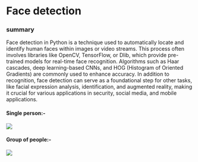 <h1>
  Face detection
</h1>
<h3>
  summary 
</h3>
<p>
  Face detection in Python is a technique used to automatically locate and identify human faces within images or video streams. This process often involves libraries like OpenCV, TensorFlow, or Dlib, which provide pre-trained models for real-time face recognition. Algorithms such as Haar cascades, deep learning-based CNNs, and HOG (Histogram of Oriented Gradients) are commonly used to enhance accuracy. In addition to recognition, face detection can serve as a foundational step for other tasks, like facial expression analysis, identification, and augmented reality, making it crucial for various applications in security, social media, and mobile applications.
</p>
<h4>
  Single person:- 
</h4>
<img src = "10.11.2024_12.50.13_REC.png">
<h4>
  Group of people:-
</h4>
<img src = "10.11.2024_12.53.03_REC.png">

